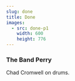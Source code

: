 ```yaml
---
slug: done
title: Done
images:
  - src: done-p1
    width: 600
    height: 776
---
```

### The Band Perry

Chad Cromwell on drums.

<div data-player="4emYaDbaJ8w"></div>